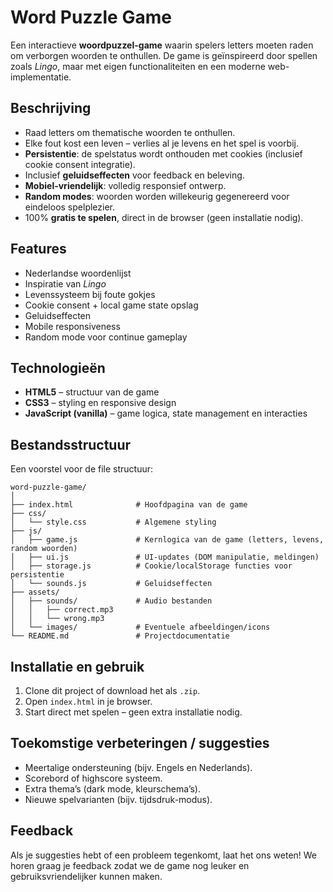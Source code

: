 # Word Puzzle Game

Een interactieve **woordpuzzel-game** waarin spelers letters moeten raden om verborgen woorden te onthullen. De game is geïnspireerd door spellen zoals _Lingo_, maar met eigen functionaliteiten en een moderne web-implementatie.

## Beschrijving

- Raad letters om thematische woorden te onthullen.
- Elke fout kost een leven – verlies al je levens en het spel is voorbij.
- **Persistentie**: de spelstatus wordt onthouden met cookies (inclusief cookie consent integratie).
- Inclusief **geluidseffecten** voor feedback en beleving.
- **Mobiel-vriendelijk**: volledig responsief ontwerp.
- **Random modes**: woorden worden willekeurig gegenereerd voor eindeloos spelplezier.
- 100% **gratis te spelen**, direct in de browser (geen installatie nodig).

## Features

- Nederlandse woordenlijst
- Inspiratie van _Lingo_
- Levenssysteem bij foute gokjes
- Cookie consent + local game state opslag
- Geluidseffecten
- Mobile responsiveness
- Random mode voor continue gameplay

## Technologieën

- **HTML5** – structuur van de game
- **CSS3** – styling en responsive design
- **JavaScript (vanilla)** – game logica, state management en interacties

## Bestandsstructuur

Een voorstel voor de file structuur:

```
word-puzzle-game/
│
├── index.html              # Hoofdpagina van de game
├── css/
│   └── style.css           # Algemene styling
├── js/
│   ├── game.js             # Kernlogica van de game (letters, levens, random woorden)
│   ├── ui.js               # UI-updates (DOM manipulatie, meldingen)
│   ├── storage.js          # Cookie/localStorage functies voor persistentie
│   └── sounds.js           # Geluidseffecten
├── assets/
│   ├── sounds/             # Audio bestanden
│   │   ├── correct.mp3
│   │   └── wrong.mp3
│   └── images/             # Eventuele afbeeldingen/icons
└── README.md               # Projectdocumentatie
```

## Installatie en gebruik

1. Clone dit project of download het als `.zip`.
2. Open `index.html` in je browser.
3. Start direct met spelen – geen extra installatie nodig.

## Toekomstige verbeteringen / suggesties

- Meertalige ondersteuning (bijv. Engels en Nederlands).
- Scorebord of highscore systeem.
- Extra thema’s (dark mode, kleurschema’s).
- Nieuwe spelvarianten (bijv. tijdsdruk-modus).

## Feedback

Als je suggesties hebt of een probleem tegenkomt, laat het ons weten!
We horen graag je feedback zodat we de game nog leuker en gebruiksvriendelijker kunnen maken.

